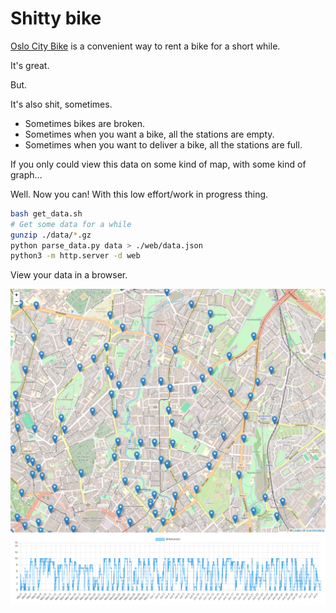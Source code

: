 # Shitty bike

[Oslo City Bike](https://oslobysykkel.no/en) is a convenient way to rent a bike for a short while.

It's great.

But.

It's also shit, sometimes.

* Sometimes bikes are broken.
* Sometimes when you want a bike, all the stations are empty.
* Sometimes when you want to deliver a bike, all the stations are full.

If you only could view this data on some kind of map, with some kind of graph...

Well. Now you can! With this low effort/work in progress thing.

```bash
bash get_data.sh
# Get some data for a while
gunzip ./data/*.gz
python parse_data.py data > ./web/data.json
python3 -m http.server -d web
```

View your data in a browser.

![Screenshot of web](./shittybike.png)
